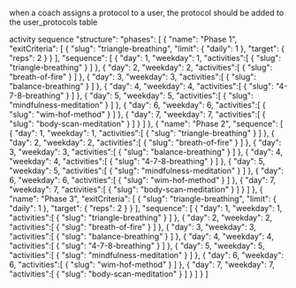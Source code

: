 when a coach assigns a protocol to a user, the protocol should be added to the user_protocols table

activity sequence
"structure": 
"phases": [
    {
        "name": "Phase 1",
        "exitCriteria": [
            {
                "slug": "triangle-breathing",
                "limit": {
                    "daily": 1
                }, 
                "target": {
                    "reps": 2
                }
            }
        ],
        "sequence": [
            {
                "day": 1,
                "weekday": 1,
                "activities":[
                    { "slug": "triangle-breathing" }
                ]
            },
            {
                "day": 2,
                "weekday": 2,
                "activities":[
                    { "slug": "breath-of-fire" }
                ]
            },
            {
                "day": 3,
                "weekday": 3,
                "activities":[
                    { "slug": "balance-breathing" }
                ]
            },
            {
                "day": 4,
                "weekday": 4,
                "activities":[
                    { "slug": "4-7-8-breathing" }
                ]
            },
            {
                "day": 5,
                "weekday": 5,
                "activities":[
                    { "slug": "mindfulness-meditation" }
                ]
            },
            {
                "day": 6,
                "weekday": 6,
                "activities":[
                    { "slug": "wim-hof-method" }
                ]
            },
            {
                "day": 7,
                "weekday": 7,
                "activities":[
                    { "slug": "body-scan-meditation" }
                ]
            }
        ]
    },
    {
        "name": "Phase 2",
        "sequence": [
            {
                "day": 1,
                "weekday": 1,
                "activities":[
                    { "slug": "triangle-breathing" }
                ]
            },
            {
                "day": 2,
                "weekday": 2,
                "activities":[
                    { "slug": "breath-of-fire" }
                ]
            },
            {
                "day": 3,
                "weekday": 3,
                "activities":[
                    { "slug": "balance-breathing" }
                ]
            },
            {
                "day": 4,
                "weekday": 4,
                "activities":[
                    { "slug": "4-7-8-breathing" }
                ]
            },
            {
                "day": 5,
                "weekday": 5,
                "activities":[
                    { "slug": "mindfulness-meditation" }
                ]
            },
            {
                "day": 6,
                "weekday": 6,
                "activities":[
                    { "slug": "wim-hof-method" }
                ]
            },
            {
                "day": 7,
                "weekday": 7,
                "activities":[
                    { "slug": "body-scan-meditation" }
                ]
            }
        ]
    },
    {
        "name": "Phase 3",
        "exitCriteria": [
            {
                "slug": "triangle-breathing",
                "limit": {
                    "daily": 1
                }, 
                "target": {
                    "reps": 2
                }
            }
        ],
        "sequence": [
            {
                "day": 1,
                "weekday": 1,
                "activities":[
                    { "slug": "triangle-breathing" }
                ]
            },
            {
                "day": 2,
                "weekday": 2,
                "activities":[
                    { "slug": "breath-of-fire" }
                ]
            },
            {
                "day": 3,
                "weekday": 3,
                "activities":[
                    { "slug": "balance-breathing" }
                ]
            },
            {
                "day": 4,
                "weekday": 4,
                "activities":[
                    { "slug": "4-7-8-breathing" }
                ]
            },
            {
                "day": 5,
                "weekday": 5,
                "activities":[
                    { "slug": "mindfulness-meditation" }
                ]
            },
            {
                "day": 6,
                "weekday": 6,
                "activities":[
                    { "slug": "wim-hof-method" }
                ]
            },
            {
                "day": 7,
                "weekday": 7,
                "activities":[
                    { "slug": "body-scan-meditation" }
                ]
            }
        ]
    }
]